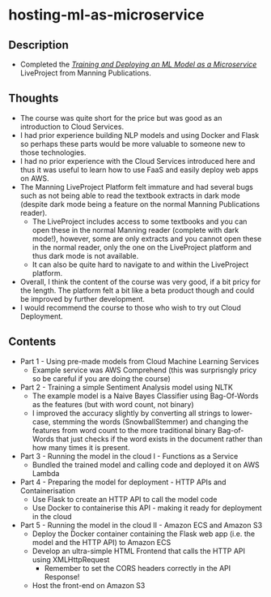 # hosting-ml-as-microservice

## Description

* Completed the [*Training and Deploying an ML Model as a Microservice*](https://www.manning.com/liveproject/training-and-deploying-an-ml-model-as-a-microservice) LiveProject from Manning Publications.

## Thoughts

* The course was quite short for the price but was good as an introduction to Cloud Services.  
* I had prior experience building NLP models and using Docker and Flask so perhaps these parts would be more valuable to someone new to those technologies.  
* I had no prior experience with the Cloud Services introduced here and thus it was useful to learn how to use FaaS and easily deploy web apps on AWS.
* The Manning LiveProject Platform felt immature and had several bugs such as not being able to read the textbook extracts in dark mode (despite dark mode being a feature on the normal Manning Publications reader).
    * The LiveProject includes access to some textbooks and you can open these in the normal Manning reader (complete with dark mode!), however, some are only extracts and you cannot open these in the normal reader, only the one on the LiveProject platform and thus dark mode is not available.
    * It can also be quite hard to navigate to and within the LiveProject platform.
* Overall, I think the content of the course was very good, if a bit pricy for the length. The platform felt a bit like a beta product though and could be improved by further development.
* I would recommend the course to those who wish to try out Cloud Deployment.

## Contents

* Part 1 - Using pre-made models from Cloud Machine Learning Services
    *  Example service was AWS Comprehend (this was surprisngly pricy so be careful if you are doing the course)
* Part 2 - Training a simple Sentiment Analysis model using NLTK
    * The example model is a Naive Bayes Classifier using Bag-Of-Words as the features (but with word count, not binary)
    * I improved the accuracy slightly by converting all strings to lower-case, stemming the words (SnowballStemmer) and changing the features from word count to the more traditional binary Bag-of-Words that just checks if the word exists in the document rather than how many times it is present.
* Part 3 - Running the model in the cloud I - Functions as a Service
    * Bundled the trained model and calling code and deployed it on AWS Lambda
* Part 4 - Preparing the model for deployment - HTTP APIs and Containerisation
    *  Use Flask to create an HTTP API to call the model code
    *  Use Docker to containerise this API - making it ready for deployment in the cloud
* Part 5 - Running the model in the cloud II - Amazon ECS and Amazon S3
    * Deploy the Docker container containing the Flask web app (i.e. the model and the HTTP API) to Amazon ECS
    * Develop an ultra-simple HTML Frontend that calls the HTTP API using XMLHttpRequest
        * Remember to set the CORS headers correctly in the API Response!
    * Host the front-end on Amazon S3 